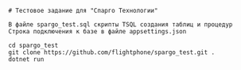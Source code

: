 	# Тестовое задание для "Спарго Технологии"
	
	В файле spargo_test.sql скрипты TSQL создания таблиц и процедур
	Строка подключения к базе в файле appsettings.json
	
	cd spargo_test
	git clone https://github.com/flightphone/spargo_test.git .
	dotnet run
	
	